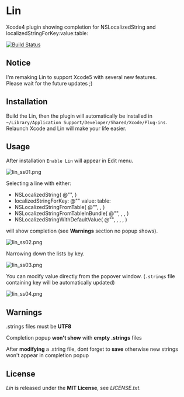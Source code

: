 # Lin
Xcode4 plugin showing completion for NSLocalizedString and localizedStringForKey:value:table:

[![Build Status](https://travis-ci.org/questbeat/Lin.png?branch=master)](https://travis-ci.org/questbeat/Lin)


## Notice
I'm remaking Lin to support Xcode5 with several new features.  
Please wait for the future updates ;)


## Installation
Build the Lin, then the plugin will automatically be installed in `~/Library/Application Support/Developer/Shared/Xcode/Plug-ins`.  
Relaunch Xcode and Lin will make your life easier.


## Usage
After installation `Enable Lin` will appear in Edit menu.  

![lin_ss01.png](http://adotout.sakura.ne.jp/github/Lin/lin_ss01.png)

Selecting a line with either:

- NSLocalizedString( @"", )
- localizedStringForKey: @"" value: table:
- NSLocalizedStringFromTable( @"", , )
- NSLocalizedStringFromTableInBundle( @"", , , )
- NSLocalizedStringWithDefaultValue( @"", , , , )

will show completion (see **Warnings** section no popup shows).

![lin_ss02.png](http://adotout.sakura.ne.jp/github/Lin/lin_ss02.png)

Narrowing down the lists by key.  

![lin_ss03.png](http://adotout.sakura.ne.jp/github/Lin/lin_ss03.png)

You can modify value directly from the popover window. (`.strings` file containing key will be automatically updated) 

![lin_ss04.png](http://adotout.sakura.ne.jp/github/Lin/lin_ss04.png)


## Warnings

.strings files must be **UTF8**

Completion popup **won't show** with **empty .strings** files

After **modifying** a .string file, dont forget to **save** otherwise new strings won't appear in completion popup


## License
*Lin* is released under the **MIT License**, see *LICENSE.txt*.
